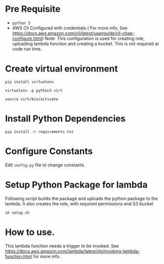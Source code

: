 # Pre Requisite
- `python 3`
- AWS Cli Configured with credentials ( For more info, See https://docs.aws.amazon.com/cli/latest/userguide/cli-chap-configure.html)
    Note: This configuration is used for creating role, uploading lambda function and creating a bucket. This is not required at code run time.

# Create virtual environment

`pip install virtualenv`

`virtualenv -p python3 virt`

`source virt/bin/activate`

# Install  Python Dependencies

`pip install -r requirements.txt`

# Configure Constants

Edit `config.py` file to change constants.

# Setup Python Package for lambda

Following script builds the package and uploads the python package to the lambda. It also creates the role, with required permissions and S3 bucket

`sh setup.sh`


# How to use.
This lambda function needs a trigger to be invoked.
See https://docs.aws.amazon.com/lambda/latest/dg/invoking-lambda-function.html for more info.
